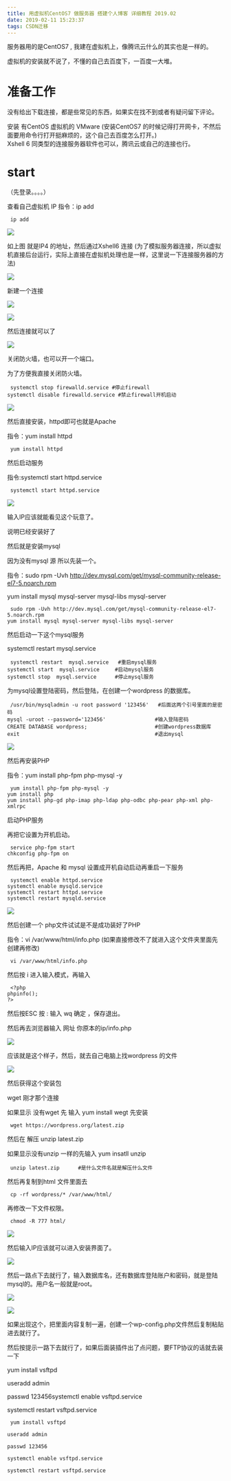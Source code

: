 ```yaml
---
title: 用虚拟机CentOS7 做服务器 搭建个人博客 详细教程 2019.02
date: 2019-02-11 15:23:37
tags: CSDN迁移
---
```

  服务器用的是CentOS7 , 我建在虚拟机上，像腾讯云什么的其实也是一样的。

 虚拟机的安装就不说了，不懂的自己去百度下，一百度一大堆。

 
# 准备工作

 没有给出下载连接，都是些常见的东西，如果实在找不到或者有疑问留下评论。

 安装 有CentOS 虚拟机的 VMware (安装CentOS7 的时候记得打开网卡，不然后面要用命令行打开挺麻烦的，这个自己去百度怎么打开。)   
 Xshell 6 同类型的连接服务器软件也可以，腾讯云或自己的连接也行。

 
# start

 （先登录。。。。）

 查看自己虚拟机 IP 指令：ip add

 
```
 ip add
```
 ![](https://img-blog.csdnimg.cn/20190211132800300.png?x-oss-process=image/watermark,type_ZmFuZ3poZW5naGVpdGk,shadow_10,text_aHR0cHM6Ly9ibG9nLmNzZG4ubmV0L3FxXzQwODcxNDY2,size_16,color_FFFFFF,t_70)

 如上图 就是IP4 的地址，然后通过Xshell6 连接 (为了模拟服务器连接，所以虚拟机直接后台运行，实际上直接在虚拟机处理也是一样，这里说一下连接服务器的方法)

 ![](https://img-blog.csdnimg.cn/20190211133125161.png?x-oss-process=image/watermark,type_ZmFuZ3poZW5naGVpdGk,shadow_10,text_aHR0cHM6Ly9ibG9nLmNzZG4ubmV0L3FxXzQwODcxNDY2,size_16,color_FFFFFF,t_70)

 新建一个连接

 ![](https://img-blog.csdnimg.cn/20190211133339822.png?x-oss-process=image/watermark,type_ZmFuZ3poZW5naGVpdGk,shadow_10,text_aHR0cHM6Ly9ibG9nLmNzZG4ubmV0L3FxXzQwODcxNDY2,size_16,color_FFFFFF,t_70)

 ![](https://img-blog.csdnimg.cn/20190211133532819.png?x-oss-process=image/watermark,type_ZmFuZ3poZW5naGVpdGk,shadow_10,text_aHR0cHM6Ly9ibG9nLmNzZG4ubmV0L3FxXzQwODcxNDY2,size_16,color_FFFFFF,t_70)

 然后连接就可以了

 ![](https://img-blog.csdnimg.cn/20190211133452428.png?x-oss-process=image/watermark,type_ZmFuZ3poZW5naGVpdGk,shadow_10,text_aHR0cHM6Ly9ibG9nLmNzZG4ubmV0L3FxXzQwODcxNDY2,size_16,color_FFFFFF,t_70)

 

 关闭防火墙，也可以开一个端口。

 为了方便我直接关闭防火墙。

 
```
 systemctl stop firewalld.service #停止firewall
systemctl disable firewalld.service #禁止firewall开机启动
```
 ![](https://img-blog.csdnimg.cn/20190211135247802.png?x-oss-process=image/watermark,type_ZmFuZ3poZW5naGVpdGk,shadow_10,text_aHR0cHM6Ly9ibG9nLmNzZG4ubmV0L3FxXzQwODcxNDY2,size_16,color_FFFFFF,t_70)

 然后直接安装，httpd即可也就是Apache

 指令：yum install httpd

 
```
 yum install httpd
```
 然后启动服务

 指令:systemctl start httpd.service

 
```
 systemctl start httpd.service
```
 ![](https://img-blog.csdnimg.cn/20190211135646309.png?x-oss-process=image/watermark,type_ZmFuZ3poZW5naGVpdGk,shadow_10,text_aHR0cHM6Ly9ibG9nLmNzZG4ubmV0L3FxXzQwODcxNDY2,size_16,color_FFFFFF,t_70)

 

 输入IP应该就能看见这个玩意了。

 说明已经安装好了

 然后就是安装mysql

 因为没有mysql 源 所以先装一个。

 指令：sudo rpm -Uvh http://dev.mysql.com/get/mysql-community-release-el7-5.noarch.rpm

 yum install mysql mysql-server mysql-libs mysql-server  
 

 
```
 sudo rpm -Uvh http://dev.mysql.com/get/mysql-community-release-el7-5.noarch.rpm
yum install mysql mysql-server mysql-libs mysql-server
```
 然后启动一下这个mysql服务

 systemctl restart mysql.service

 
```
 systemctl restart  mysql.service   #重启mysql服务
systemctl start  mysql.service     #启动mysql服务
systemctl stop  mysql.service      #停止mysql服务
```
 为mysql设置登陆密码，然后登陆，在创建一个wordpress 的数据库。

 
```
 /usr/bin/mysqladmin -u root password '123456'   #后面这两个引号里面的是密码
mysql -uroot --password='123456'                #输入登陆密码
CREATE DATABASE wordpress;                      #创建wordpress数据库
exit                                            #退出mysql
```
 ![](https://img-blog.csdnimg.cn/20190211140718169.png?x-oss-process=image/watermark,type_ZmFuZ3poZW5naGVpdGk,shadow_10,text_aHR0cHM6Ly9ibG9nLmNzZG4ubmV0L3FxXzQwODcxNDY2,size_16,color_FFFFFF,t_70)

 然后再安装PHP

 指令：yum install php-fpm php-mysql -y

 
```
 yum install php-fpm php-mysql -y
yum install php
yum install php-gd php-imap php-ldap php-odbc php-pear php-xml php-xmlrpc
```
 启动PHP服务

 再把它设置为开机启动。

 
```
 service php-fpm start
chkconfig php-fpm on
```
 然后再把，Apache 和 mysql 设置成开机自动启动再重启一下服务

 
```
 systemctl enable httpd.service
systemctl enable mysqld.service
systemctl restart httpd.service
systemctl restart mysqld.service
```
 ![](https://img-blog.csdnimg.cn/20190211141240546.png)

 然后创建一个 php文件试试是不是成功装好了PHP

 指令：vi /var/www/html/info.php (如果直接修改不了就进入这个文件夹里面先创建再修改)

 
```
 vi /var/www/html/info.php
```
 然后按 i 进入输入模式，再输入

 
```
 <?php
phpinfo();
?>
```
 然后按ESC 按 : 输入 wq 确定 ，保存退出。

 然后再去浏览器输入 网址 你原本的ip/info.php

 ![](https://img-blog.csdnimg.cn/20190211143345717.png?x-oss-process=image/watermark,type_ZmFuZ3poZW5naGVpdGk,shadow_10,text_aHR0cHM6Ly9ibG9nLmNzZG4ubmV0L3FxXzQwODcxNDY2,size_16,color_FFFFFF,t_70)

 

 应该就是这个样子，然后，就去自己电脑上找wordpress 的文件

 ![](https://img-blog.csdnimg.cn/20190211143452830.png?x-oss-process=image/watermark,type_ZmFuZ3poZW5naGVpdGk,shadow_10,text_aHR0cHM6Ly9ibG9nLmNzZG4ubmV0L3FxXzQwODcxNDY2,size_16,color_FFFFFF,t_70)

 然后获得这个安装包

 wget 刚才那个连接

 如果显示 没有wget 先 输入 yum install wegt 先安装

 
```
 wget https://wordpress.org/latest.zip
```
 然后在 解压 unzip latest.zip 

 如果显示没有unzip 一样的先输入 yum insatll unzip

 
```
 unzip latest.zip      #是什么文件名就是解压什么文件
```
 然后再复制到html 文件里面去

 
```
 cp -rf wordpress/* /var/www/html/
```
 再修改一下文件权限。

 
```
 chmod -R 777 html/

```
 ![](https://img-blog.csdnimg.cn/20190211151611670.png)

 然后输入IP应该就可以进入安装界面了。

 ![](https://img-blog.csdnimg.cn/20190211151527643.png?x-oss-process=image/watermark,type_ZmFuZ3poZW5naGVpdGk,shadow_10,text_aHR0cHM6Ly9ibG9nLmNzZG4ubmV0L3FxXzQwODcxNDY2,size_16,color_FFFFFF,t_70)

 然后一路点下去就行了，输入数据库名，还有数据库登陆账户和密码，就是登陆mysql的。用户名一般就是root。

 ![](https://img-blog.csdnimg.cn/20190211151652550.png?x-oss-process=image/watermark,type_ZmFuZ3poZW5naGVpdGk,shadow_10,text_aHR0cHM6Ly9ibG9nLmNzZG4ubmV0L3FxXzQwODcxNDY2,size_16,color_FFFFFF,t_70)

 

 ![](https://img-blog.csdnimg.cn/20190211151832632.png?x-oss-process=image/watermark,type_ZmFuZ3poZW5naGVpdGk,shadow_10,text_aHR0cHM6Ly9ibG9nLmNzZG4ubmV0L3FxXzQwODcxNDY2,size_16,color_FFFFFF,t_70)

 如果出现这个，把里面内容复制一遍，创建一个wp-config.php文件然后复制粘贴进去就行了。

 然后按提示一路下去就行了，如果后面装插件出了点问题，要FTP协议的话就去装一下

 yum install vsftpd

 useradd admin

 passwd 123456systemctl enable vsftpd.service

 systemctl restart vsftpd.service

 
```
 yum install vsftpd

useradd admin

passwd 123456

systemctl enable vsftpd.service 

systemctl restart vsftpd.service


```
 

   
 